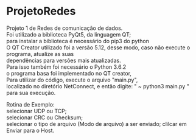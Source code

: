# ProjetoRedes
Projeto 1 de Redes de comunicação de dados.  
Foi utilizado a biblioteca PyQt5, da linguagem QT;  
para instalar a biblioteca é necessário do pip3 do python  
O QT Creator utilizado foi a versão 5.12,
desse modo, caso não execute o programa, atualize as suas  
dependências para versões mais atualizadas.  
Para isso também foi necessário o Python 3.6.2  
o programa basa foi implementado no QT creator,  
Para utilizar do código, execute o arquivo "main.py",  
localizado no diretório NetConnect, e então digite:
" ~ python3 main.py " para sua execução.
  
  Rotina de Exemplo:  
  selecionar UDP ou TCP;  
  selecionar CRC ou Checksum;  
  selecionar o tipo de arquivo (Modo de arquivo) a ser enviado;
  clilcar em Enviar para o Host.
